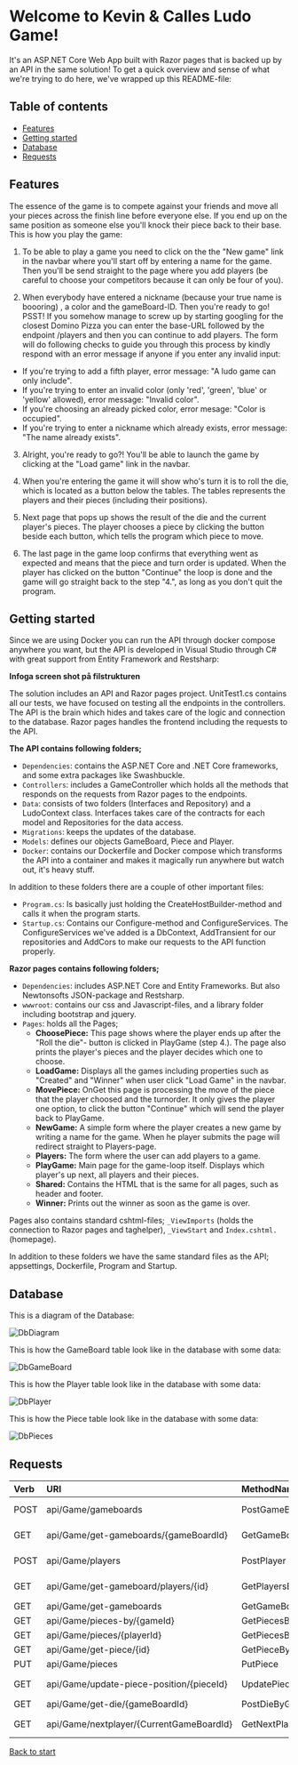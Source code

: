 # Welcome to Kevin & Calles Ludo Game!
It's an ASP.NET Core Web App built with Razor pages that is backed up by an API in the same solution! To get a quick overview and sense of what we're trying to do here, we've wrapped up this README-file:

## Table of contents

- [Features](#Features)
- [Getting started](#Getting-started)
- [Database](#Database)
- [Requests](#Requests)

## Features
The essence of the game is to compete against your friends and move all your pieces across the finish line before everyone else. If you end up on the same position as someone else you'll knock their piece back to their base. This is how you play the game:

1. To be able to play a game you need to click on the the "New game" link in the navbar where you'll start off by entering a name for the game. Then you'll be send straight to the page where you add players (be careful to choose your competitors because it can only be four of you). 

2. When everybody have entered a nickname (because your true name is boooring) , a color and the gameBoard-ID. Then you're ready to go!
PSST! If you somehow manage to screw up by starting googling for the closest Domino Pizza you can enter the base-URL followed by the endpoint /players and then you can continue to add players. The form will do following checks to guide you through this process by kindly respond with an error message if anyone if you enter any invalid input:
- If you're trying to add a fifth player, error message: "A ludo game can only include".
- If you're trying to enter an invalid color (only 'red', 'green', 'blue' or 'yellow' allowed), error message: "Invalid color".
- If you're choosing an already picked color, error mesage: "Color is occupied".
- If you're trying to enter a nickname which already exists, error message: "The name already exists".

3. Alright, you're ready to go?! You'll be able to launch the game by clicking at the "Load game" link in the navbar. 

4. When you're entering the game it will show who's turn it is to roll the die, which is located as a button below the tables. The tables represents the players and their pieces (including their positions).

5. Next page that pops up shows the result of the die and the current player's pieces. The player chooses a piece by clicking the button beside each button, which tells the program which piece to move. 

6. The last page in the game loop confirms that everything went as expected and means that the piece and turn order is updated. When the player has clicked on the button "Continue" the loop is done and the game will go straight back to the step "4.", as long as you don't quit the program.

## Getting started 
Since we are using Docker you can run the API through docker compose anywhere you want, but the API is developed in Visual Studio through C# with great support from Entity Framework and Restsharp:

**Infoga screen shot på filstrukturen**

The solution includes an API and Razor pages project. UnitTest1.cs contains all our tests, we have focused on testing all the endpoints in the controllers. 
The API is the brain which hides and takes care of the logic and connection to the database. Razor pages handles the frontend including the requests to the API. 

**The API contains following folders;**

- `Dependencies`: contains the ASP.NET Core and .NET Core frameworks, and some extra packages like Swashbuckle. 
- `Controllers`: includes a GameController which holds all the methods that responds on the requests from Razor pages to the endpoints. 
- `Data`: consists of two folders (Interfaces and Repository) and a LudoContext class. Interfaces takes care of the contracts for each model and Repositories for the data access.
- `Migrations`: keeps the updates of the database. 
- `Models`: defines our objects GameBoard, Piece and Player.
- `Docker`: contains our Dockerfile and Docker compose which transforms the API into a container and makes it magically run anywhere but watch out, it's heavy stuff.

In addition to these folders there are a couple of other important files:

- `Program.cs`: Is basically just holding the CreateHostBuilder-method and calls it when the program starts.
- `Startup.cs`: Contains our Configure-method and ConfigureServices. The ConfigureServices we've added is a DbContext, AddTransient for our repositories and AddCors to make our requests to the API function properly. 

**Razor pages contains following folders;**
- `Dependencies`: includes ASP.NET Core and Entity Frameworks. But also Newtonsofts JSON-package and Restsharp.
- `wwwroot`: contains our css and Javascript-files, and a library folder including bootstrap and jquery. 
- `Pages`: holds all the Pages;
  - **ChoosePiece:** This page shows where the player ends up after the "Roll the die"- button is clicked in PlayGame (step 4.). The page also prints the player's pieces and the player decides which one to choose.
  - **LoadGame:** Displays all the games including properties such as "Created" and "Winner" when user click "Load Game" in the navbar. 
  - **MovePiece:** OnGet this page is processing the move of the piece that the player choosed and the turnorder. It only gives the player one option, to click the button "Continue" which will send the player back to PlayGame.
  - **NewGame:** A simple form where the player creates a new game by writing a name for the game. When he player submits the page will redirect straight to Players-page.
  - **Players:** The form where the user can add players to a game. 
  - **PlayGame:** Main page for the game-loop itself. Displays which player's up next, all players and their pieces. 
  - **Shared:** Contains the HTML that is the same for all pages, such as header and footer.
  - **Winner:** Prints out the winner as soon as the game is over. 

Pages also contains standard cshtml-files; `_ViewImports` (holds the connection to Razor pages and taghelper), `_ViewStart` and `Index.cshtml.` (homepage).

In addition to these folders we have the same standard files as the API; appsettings, Dockerfile, Program and Startup. 


## Database
This is a diagram of the Database:

![DbDiagram](https://user-images.githubusercontent.com/43240053/119961156-07b96900-bfa6-11eb-9146-583bc5cc43f9.png)

This is how the GameBoard table look like in the database with some data:

![DbGameBoard](https://user-images.githubusercontent.com/43240053/119961187-1011a400-bfa6-11eb-8ca2-ea4424bb9d69.png)

This is how the Player table look like in the database with some data:

![DbPlayer](https://user-images.githubusercontent.com/43240053/119961220-19027580-bfa6-11eb-980e-4a5347229b77.png)

This is how the Piece table look like in the database with some data:

![DbPieces](https://user-images.githubusercontent.com/43240053/119961249-1e5fc000-bfa6-11eb-9d3f-47e39fca0558.png)


## Requests

| Verb| URI | MethodName | Success | Failure |
| :--- | :--- | :--- | :--- | :--- |
| POST | api/Game/gameboards | PostGameBoard | return GameBoard | Failure |
| GET | api/Game/get-gameboards/{gameBoardId} | GetGameBoardById | return GameBoard | Failure |
| POST | api/Game/players | PostPlayer | 201, Message | 400, Message |
| GET | api/Game/get-gameboard/players/{id} | GetPlayersByGameBoard | 200, List Player  | Failure |
| GET | api/Game/get-gameboards | GetGameBoards | List<GameBoard> | Failure |
| GET | api/Game/pieces-by/{gameId} | GetPiecesByGameId | List<Piece> | Failure |
| GET | api/Game/pieces/{playerId} | GetPiecesByPlayerId | <List<Piece> | Failure |
| GET | api/Game/get-piece/{id} | GetPieceById | return Piece | Failure |
| PUT | api/Game/pieces | PutPiece| Succes | Failure |
| GET | api/Game/update-piece-position/{pieceId} | UpdatePiecePosition | return piece.Position | Failure |
| GET | api/Game/get-die/{gameBoardId} | PostDieByGameBoardId| return int | Failure |
| GET | api/Game/nextplayer/{CurrentGameBoardId} | GetNextPlayer | return GameBoard | Failure |

[Back to start](#Table-of-contents)
